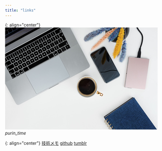 ```yaml
---
title: "links"
---
```


{: align="center"}
![purin_time](./image/AdobeStock_245842470.jpeg)   
*purin_time*

{: align="center"}
[技術メモ](URL "https://www.caramelcustard.net/")
[github](URL "https://github.com/purin-time")
[tumblr](URL "https://lovelyuniquecollector.tumblr.com/")
